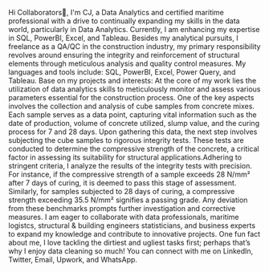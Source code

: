 Hi Collaborators👋, I'm CJ, a Data Analytics and certified maritime professional with a drive to continually expanding my skills in the data world, particularly in Data Analytics. Currently, I am enhancing my expertise in SQL, PowerBI, Excel, and Tableau. Besides my analytical pursuits, I freelance as a QA/QC in the construction industry, my primary responsibility revolves around ensuring the integrity and reinforcement of structural elements through meticulous analysis and quality control measures.
My languages and tools include: SQL, PowerBI, Excel, Power Query, and Tableau.
Base on my projects and interests: At the core of my work lies the utilization of data analytics skills to meticulously monitor and assess various parameters essential for the construction process. One of the key aspects involves the collection and analysis of cube samples from concrete mixes. Each sample serves as a data point, capturing vital information such as the date of production, volume of concrete utilized, slump value, and the curing process for 7 and 28 days. 
Upon gathering this data, the next step involves subjecting the cube samples to rigorous integrity tests. These tests are conducted to determine the compressive strength of the concrete, a critical factor in assessing its suitability for structural applications.Adhering to stringent criteria, I analyze the results of the integrity tests with precision. For instance, if the compressive strength of a sample exceeds 28 N/mm² after 7 days of curing, it is deemed to pass this stage of assessment. Similarly, for samples subjected to 28 days of curing, a compressive strength exceeding 35.5 N/mm² signifies a passing grade. Any deviation from these benchmarks prompts further investigation and corrective measures.
I am eager to collaborate with data professionals, maritime logistcs, structural & building engineers statisticians, and business experts to expand my knowledge and contribute to innovative projects.
One fun fact about me, I love tackling the dirtiest and ugliest tasks first; perhaps that’s why I enjoy data cleaning so much!
You can connect with me on LinkedIn, Twitter, Email, Upwork, and WhatsApp. 
